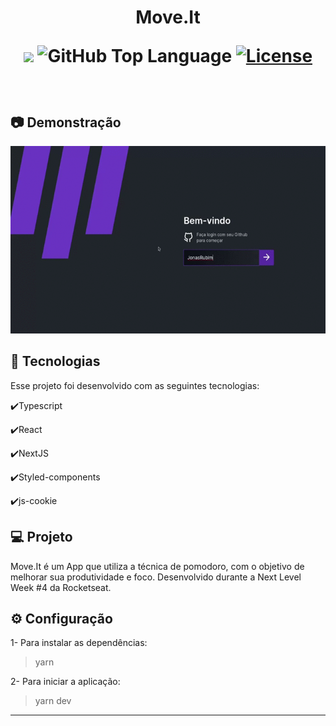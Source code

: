 <h1 align="center">

   Move.It

   <p>
  <img src="https://img.shields.io/badge/made%20by-Jonas%20MARTINS-6E40C9?style=flat-square">
 
  <img alt="GitHub Top Language" src="https://img.shields.io/github/languages/top/martins-rafael/moveIt?color=6E40C9&style=flat-square">
  <a href="https://opensource.org/licenses/MIT">
    <img alt="License" src="https://img.shields.io/badge/license-MIT-6E40C9?style=flat-square">
  </a>
</p>

</h1>

<br>

## :camera: Demonstração

<div align="center" >
  <img src="./github/github.gif" alt="demo-web" height="300">
</div>

## :rocket: Tecnologias

Esse projeto foi desenvolvido com as seguintes tecnologias:

✔️Typescript

✔️React

✔️NextJS

✔️Styled-components

✔️js-cookie




## 💻 Projeto

Move.It é um App que utiliza a técnica de pomodoro, com o objetivo de melhorar sua produtividade e foco. Desenvolvido durante a Next Level Week #4 da Rocketseat.

## ⚙ Configuração

1- Para instalar as dependências:
> yarn

2- Para iniciar a aplicação:
> yarn dev


---
